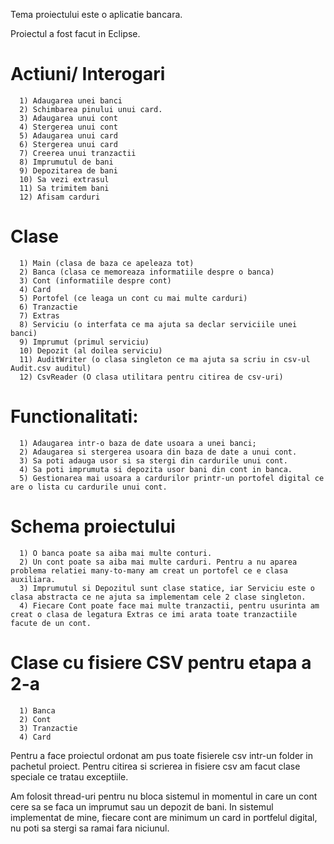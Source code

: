 Tema proiectului este o aplicatie bancara.

Proiectul a fost facut in Eclipse.

# Actiuni/ Interogari
```
  1) Adaugarea unei banci
  2) Schimbarea pinului unui card.
  3) Adaugarea unui cont
  4) Stergerea unui cont
  5) Adaugarea unui card
  6) Stergerea unui card
  7) Creerea unui tranzactii
  8) Imprumutul de bani
  9) Depozitarea de bani
  10) Sa vezi extrasul
  11) Sa trimitem bani
  12) Afisam carduri
```

# Clase
```
  1) Main (clasa de baza ce apeleaza tot)
  2) Banca (clasa ce memoreaza informatiile despre o banca)
  3) Cont (informatiile despre cont)
  4) Card 
  5) Portofel (ce leaga un cont cu mai multe carduri)
  6) Tranzactie
  7) Extras
  8) Serviciu (o interfata ce ma ajuta sa declar serviciile unei banci)
  9) Imprumut (primul serviciu)
  10) Depozit (al doilea serviciu)
  11) AuditWriter (o clasa singleton ce ma ajuta sa scriu in csv-ul Audit.csv auditul)
  12) CsvReader (O clasa utilitara pentru citirea de csv-uri)
```

# Functionalitati:
```
  1) Adaugarea intr-o baza de date usoara a unei banci;
  2) Adaugarea si stergerea usoara din baza de date a unui cont.
  3) Sa poti adauga usor si sa stergi din cardurile unui cont.
  4) Sa poti imprumuta si depozita usor bani din cont in banca.
  5) Gestionarea mai usoara a cardurilor printr-un portofel digital ce are o lista cu cardurile unui cont.
```

# Schema proiectului
```
  1) O banca poate sa aiba mai multe conturi.
  2) Un cont poate sa aiba mai multe carduri. Pentru a nu aparea problema relatiei many-to-many am creat un portofel ce e clasa auxiliara.
  3) Imprumutul si Depozitul sunt clase statice, iar Serviciu este o clasa abstracta ce ne ajuta sa implementam cele 2 clase singleton.
  4) Fiecare Cont poate face mai multe tranzactii, pentru usurinta am creat o clasa de legatura Extras ce imi arata toate tranzactiile facute de un cont. 
```

# Clase cu fisiere CSV pentru etapa a 2-a

```
  1) Banca
  2) Cont
  3) Tranzactie
  4) Card
```

Pentru a face proiectul ordonat am pus toate fisierele csv intr-un folder in pachetul proiect.
Pentru citirea si scrierea in fisiere csv am facut clase speciale ce tratau exceptiile.


Am folosit thread-uri pentru nu bloca sistemul in momentul in care un cont cere sa se faca un imprumut sau un depozit de bani.
In sistemul implementat de mine, fiecare cont are minimum un card in portfelul digital, nu poti sa stergi sa ramai fara niciunul.
